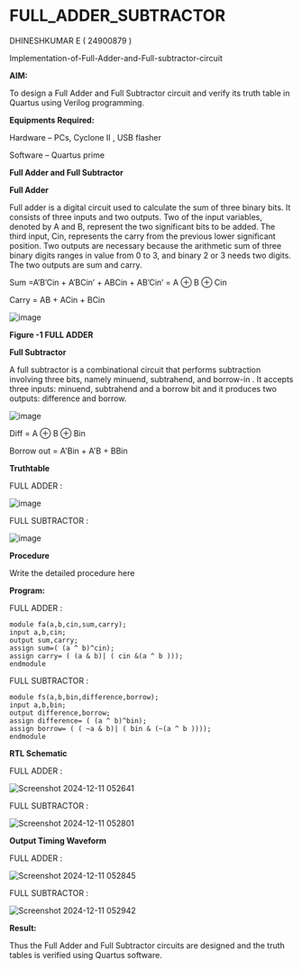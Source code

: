 # FULL_ADDER_SUBTRACTOR

DHINESHKUMAR E ( 24900879 )

Implementation-of-Full-Adder-and-Full-subtractor-circuit

**AIM:**

To design a Full Adder and Full Subtractor circuit and verify its truth table in Quartus using Verilog programming.

**Equipments Required:**

Hardware – PCs, Cyclone II , USB flasher

Software – Quartus prime

**Full Adder and Full Subtractor**

**Full Adder**

Full adder is a digital circuit used to calculate the sum of three binary bits. It consists of three inputs and two outputs. Two of the input variables, denoted by A and B, represent the two significant bits to be added. The third input, Cin, represents the carry from the previous lower significant position. Two outputs are necessary because the arithmetic sum of three binary digits ranges in value from 0 to 3, and binary 2 or 3 needs two digits. The two outputs are sum and carry.

Sum =A’B’Cin + A’BCin’ + ABCin + AB’Cin’ = A ⊕ B ⊕ Cin 

Carry = AB + ACin + BCin

![image](https://github.com/naavaneetha/FULL_ADDER_SUBTRACTOR/assets/154305477/0f30ba51-5ffb-4198-845f-18e054f675e7)

**Figure -1 FULL ADDER**

**Full Subtractor**

A full subtractor is a combinational circuit that performs subtraction involving three bits, namely minuend, subtrahend, and borrow-in . It accepts three inputs: minuend, subtrahend and a borrow bit and it produces two outputs: difference and borrow.

![image](https://github.com/naavaneetha/FULL_ADDER_SUBTRACTOR/assets/154305477/02b24f51-ab51-4304-9ad6-7b81ffc1ead5)

Diff = A ⊕ B ⊕ Bin 

Borrow out = A'Bin + A'B + BBin

**Truthtable**

FULL ADDER :

![image](https://github.com/user-attachments/assets/e07c9c9a-37a9-4830-8afe-a4ef33f69544)

FULL SUBTRACTOR :

![image](https://github.com/user-attachments/assets/a65c4a4f-762a-4786-9d90-76f43e1c32e5)

**Procedure**

Write the detailed procedure here

**Program:**

FULL ADDER :

```
module fa(a,b,cin,sum,carry);
input a,b,cin;
output sum,carry;
assign sum=( (a ^ b)^cin);
assign carry= ( (a & b)| ( cin &(a ^ b )));
endmodule 
```

FULL SUBTRACTOR :

```
module fs(a,b,bin,difference,borrow);
input a,b,bin;
output difference,borrow;
assign difference= ( (a ^ b)^bin);
assign borrow= ( ( ~a & b)| ( bin & (~(a ^ b ))));
endmodule
```

**RTL Schematic**

FULL ADDER :

![Screenshot 2024-12-11 052641](https://github.com/user-attachments/assets/e68340f9-f58a-4167-b7dc-ae9e79560f2d)

FULL SUBTRACTOR :

![Screenshot 2024-12-11 052801](https://github.com/user-attachments/assets/697d4ca4-8791-4ef1-8342-4ce423e3a70a)

**Output Timing Waveform**

FULL ADDER :

![Screenshot 2024-12-11 052845](https://github.com/user-attachments/assets/ca06618b-da94-4ba4-aad3-129adce1b9fe)

FULL SUBTRACTOR :

![Screenshot 2024-12-11 052942](https://github.com/user-attachments/assets/31e6118a-1689-4d96-b125-1f13a40c284c)

**Result:**

Thus the Full Adder and Full Subtractor circuits are designed and the truth tables is verified using Quartus software.



